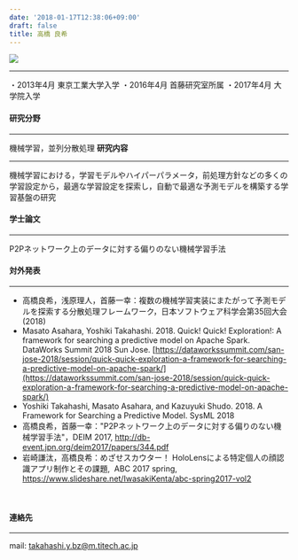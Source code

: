 ```yaml
---
date: '2018-01-17T12:38:06+09:00'
draft: false
title: 高橋 良希
---
```


![](https://www.shudo-lab.org/wp-content/uploads/2018/01/IMG_3933.jpg)

* * *

・2013年4月 東京工業大学入学 ・2016年4月 首藤研究室所属 ・2017年4月 大学院入学

#### 研究分野

* * *

機械学習，並列分散処理 **研究内容**

* * *

機械学習における，学習モデルやハイパーパラメータ，前処理方針などの多くの学習設定から，最適な学習設定を探索し，自動で最適な予測モデルを構築する学習基盤の研究

#### 学士論文

* * *

P2Pネットワーク上のデータに対する偏りのない機械学習手法

#### 対外発表

* * *

*   高橋良希，浅原理人，首藤一幸：複数の機械学習実装にまたがって予測モデルを探索する分散処理フレームワーク，日本ソフトウェア科学会第35回大会 (2018)
*   Masato Asahara, Yoshiki Takahashi. 2018. Quick! Quick! Exploration!: A framework for searching a predictive model on Apache Spark. DataWorks Summit 2018 Sun Jose. [https://dataworkssummit.com/san-jose-2018/session/quick-quick-exploration-a-framework-for-searching-a-predictive-model-on-apache-spark/](https://dataworkssummit.com/san-jose-2018/session/quick-quick-exploration-a-framework-for-searching-a-predictive-model-on-apache-spark/)
*   Yoshiki Takahashi, Masato Asahara, and Kazuyuki Shudo. 2018. A Framework for Searching a Predictive Model. SysML 2018
*   高橋良希，首藤一幸："P2Pネットワーク上のデータに対する偏りのない機械学習手法"，DEIM 2017, http://db-event.jpn.org/deim2017/papers/344.pdf
*   岩崎謙汰，高橋良希：めざせスカウター！ HoloLensによる特定個人の顔認識アプリ制作とその課題,  ABC 2017 spring, https://www.slideshare.net/IwasakiKenta/abc-spring2017-vol2

 

#### 連絡先

* * *

mail: takahashi.y.bz@m.titech.ac.jp